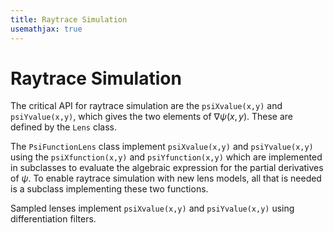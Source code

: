 ```yaml
---
title: Raytrace Simulation
usemathjax: true
---
```


# Raytrace Simulation

The critical API for raytrace simulation are the `psiXvalue(x,y)` and `psiYvalue(x,y)`,
which gives the two elements of $\nabla\psi(x,y)$.
These are defined by the `Lens` class.

The `PsiFunctionLens` class implement `psiXvalue(x,y)` and `psiYvalue(x,y)`
using the `psiXfunction(x,y)` and `psiYfunction(x,y)` which are implemented
in subclasses to evaluate the algebraic expression for the partial derivatives
of $\psi$.
To enable raytrace simulation with new lens models, all that is needed is
a subclass implementing these two functions.

Sampled lenses implement `psiXvalue(x,y)` and `psiYvalue(x,y)` using
differentiation filters.
